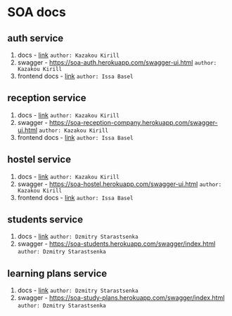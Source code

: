# SOA docs

## auth service 

1) docs - [link](auth-docs.md) `author: Kazakou Kirill`
2) swagger - https://soa-auth.herokuapp.com/swagger-ui.html `author: Kazakou Kirill`
3) frontend docs - [link](frontend/auth.md) `author: Issa Basel`

## reception service
1) docs - [link](reception-docs.md) `author: Kazakou Kirill`
2) swagger - https://soa-reception-company.herokuapp.com/swagger-ui.html `author: Kazakou Kirill`
3) frontend docs - [link](frontend/reception.md) `author: Issa Basel`

## hostel service
1) docs - [link](hostel-docs.md) `author: Kazakou Kirill`
2) swagger - https://soa-hostel.herokuapp.com/swagger-ui.html `author: Kazakou Kirill`
3) frontend docs - [link](frontend/hostel.md) `author: Issa Basel`

## students service
1) docs - [link](students-docs.md) `author: Dzmitry Starastsenka`
2) swagger - https://soa-students.herokuapp.com/swagger/index.html `author: Dzmitry Starastsenka`

## learning plans service
1) docs - [link](study-plans-docs.md) `author: Dzmitry Starastsenka`
2) swagger - https://soa-study-plans.herokuapp.com/swagger/index.html `author: Dzmitry Starastsenka`
